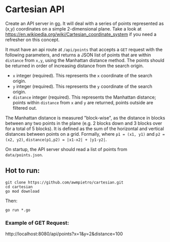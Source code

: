 Cartesian API
=============

Create an API server in [go](https://golang.org/). It will deal with a series of points represented as (x,y) coordinates on a simple 2-dimensional plane. Take a look at https://en.wikipedia.org/wiki/Cartesian_coordinate_system if you need a refresher on this concept.

It must have an api route at `/api/points` that accepts a `GET` request with the following parameters, and returns a JSON list of points that are within `distance` from `x,y`, using the Manhattan distance method. The points should be returned in order of increasing distance from the search origin.
- `x` integer (required). This represents the `x` coordinate of the search origin.
- `y` integer (required). This represents the `y` coordinate of the search origin.
- `distance` integer (required). This represents the Manhattan distance; points within `distance` from `x` and `y` are returned, points outside are filtered out.

The Manhattan distance is measured "block-wise", as the distance in blocks between any two points in the plane (e.g. 2 blocks down and 3 blocks over for a total of 5 blocks). It is defined as the sum of the horizontal and vertical distances between points on a grid. Formally, where `p1 = (x1, y1)` and `p2 = (x2, y2)`, `distance(p1,p2) = |x1-x2| + |y1-y2|`.

On startup, the API server should read a list of points from `data/points.json`.

## Hot to run:
```
git clone https://github.com/awmpietro/cartesian.git
cd cartesian
go mod download
```
Then:
```
go run *.go
```

### Example of GET Request:
http://localhost:8080/api/points?x=1&y=2&distance=100
